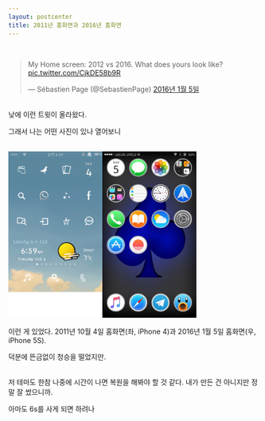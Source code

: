 ```yaml
---
layout: postcenter
title: 2011년 홈화면과 2016년 홈화면
---
```

<br/>
<blockquote class="twitter-tweet tw-align-center" lang="ko"><p lang="en" dir="ltr">My Home screen: 2012 vs 2016. What does yours look like? <a href="https://t.co/CjkDE58b9R">pic.twitter.com/CjkDE58b9R</a></p>&mdash; Sébastien Page (@SebastienPage) <a href="https://twitter.com/SebastienPage/status/684184371201359872">2016년 1월 5일</a></blockquote> <script async src="//platform.twitter.com/widgets.js" charset="utf-8"></script>

<br/>
낮에 이런 트윗이 올라왔다.

그래서 나는 어떤 사진이 있나 열어보니

<br/>
<img src="/Resources/2016-01-05/20160105.jpg" width="75%">

<br/>

이런 게 있었다. 2011년 10월 4일 홈화면(좌, iPhone 4)과 2016년 1월 5일 홈화면(우, iPhone 5S).

덕분에 뜬금없이 청승을 떨었지만.

<br/>
저 테마도 한참 나중에 시간이 나면 복원을 해봐야 할 것 같다. 내가 만든 건 아니지만 정말 잘 썼으니까. 

아마도 6s를 사게 되면 하려나